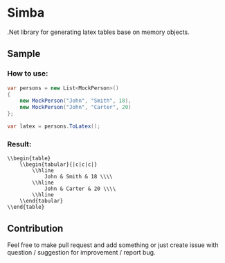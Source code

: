 # Simba
.Net library for generating latex tables base on memory objects.

## Sample

### How to use:
```csharp
var persons = new List<MockPerson>()
{
    new MockPerson("John", "Smith", 18),
    new MockPerson("John", "Carter", 20)
};

var latex = persons.ToLatex();
```

### Result:

```
\\begin{table}
    \\begin{tabular}{|c|c|c|}
        \\hline
            John & Smith & 18 \\\\ 
        \\hline
            John & Carter & 20 \\\\ 
        \\hline
    \\end{tabular}
\\end{table}
```

## Contribution
Feel free to make pull request and add something or just create issue with question / suggestion for improvement / report bug.
